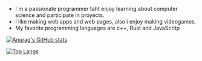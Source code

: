 - I´m a passionate programmer taht enjoy learning about computer science and participate in proyects.
- I like making web apps and web pages, also i enjoy making videogames. 
- My favorite programming languages are c++, Rust and JavaScritp

[![Anurag's GitHub stats](https://github-readme-stats.vercel.app/api?username=VicenteVieraG&theme=tokyonight)](https://github.com/anuraghazra/github-readme-stats)

[![Top Langs](https://github-readme-stats.vercel.app/api/top-langs/?username=VicenteVieraG&theme=tokyonight)](https://github.com/anuraghazra/github-readme-stats)


